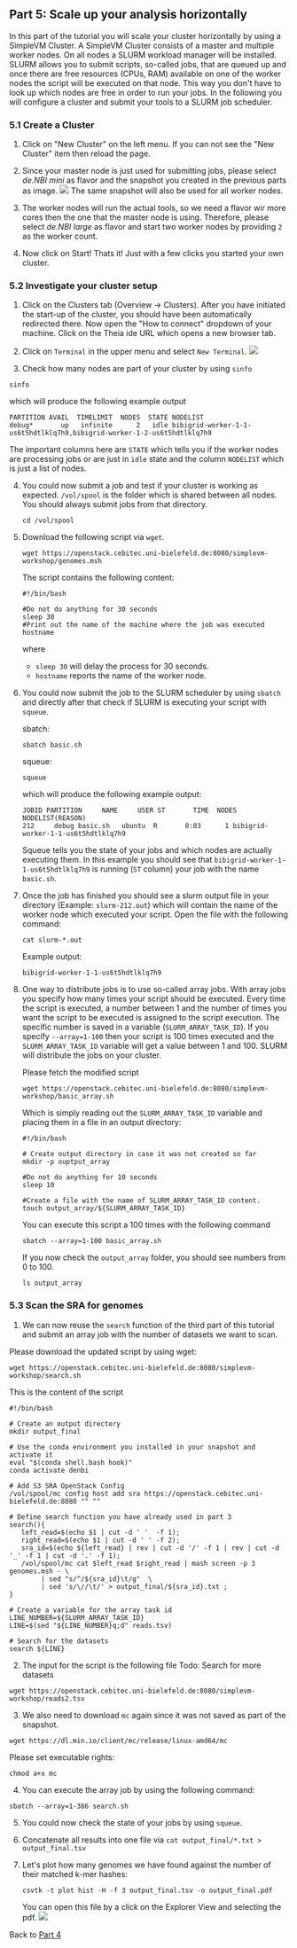 ## Part 5: Scale up your analysis horizontally 

In this part of the tutorial you will scale your cluster horizontally by using a SimpleVM Cluster.
A SimpleVM Cluster consists of a master and multiple worker nodes. On all nodes a SLURM workload manager
will be installed. SLURM allows you to submit scripts, so-called jobs, that are queued up and once there
are free resources (CPUs, RAM) available on one of the worker nodes the script will be executed on that node.
This way you don't have to look up which nodes are free in order to run your jobs.
In the following you will configure a cluster and submit your tools to a SLURM job scheduler. 

### 5.1 Create a Cluster

1. Click on "New Cluster" on the left menu.
   If you can not see the "New Cluster" item then reload the page.

2. Since your master node is just used for submitting jobs, please select *de.NBI mini* as flavor and
   the snapshot you created in the previous parts as image.
   ![](./figures/clusterMasterImage.png)
   The same snapshot will also be used for all worker nodes.
3. The worker nodes will run the actual tools, so we need a flavor wir more cores then the one
   that the master node is using. Therefore, please select *de.NBI large* as flavor and start
   two worker nodes by providing `2` as the worker count.

4. Now click on Start! Thats it! Just with a few clicks you started your own cluster.

### 5.2 Investigate your cluster setup

1. Click on the Clusters tab (Overview -> Clusters). After you have initiated the start-up of the cluster,
   you should have been automatically redirected there. Now open the "How to connect"
   dropdown of your machine. Click on the Theia ide URL which opens a new browser tab.

2. Click on `Terminal` in the upper menu and select `New Terminal`.
   ![](figures/terminal.png)

3. Check how many nodes are part of your cluster by using `sinfo`

```
sinfo
```
which will produce the following example output
```
PARTITION AVAIL  TIMELIMIT  NODES  STATE NODELIST
debug*       up   infinite      2   idle bibigrid-worker-1-1-us6t5hdtlklq7h9,bibigrid-worker-1-2-us6t5hdtlklq7h9
```

The important columns here are `STATE` which tells you if the worker nodes are processing jobs
or are just in `idle` state and the column `NODELIST` which is just a list of nodes.

4. You could now submit a job and test if your cluster is working as expected.
   `/vol/spool` is the folder which is shared between all nodes. You should always submit jobs
   from that directory.
   ```
   cd /vol/spool
   ```
   
5. Download the following script via `wget`.
   ```
   wget https://openstack.cebitec.uni-bielefeld.de:8080/simplevm-workshop/genomes.msh
   ```
   
   The script contains the following content:
   ```
   #!/bin/bash
   
   #Do not do anything for 30 seconds 
   sleep 30
   #Print out the name of the machine where the job was executed
   hostname
   ```
   where
    * `sleep 30` will delay the process for 30 seconds.
    * `hostname` reports the name of the worker node.

6. You could now submit the job to the SLURM scheduler by using `sbatch` and directly after that
   check if SLURM is executing your script with `squeue`.

   sbatch:
   ```
   sbatch basic.sh
   ```
   
   squeue:
   ```
   squeue
   ```
   which will produce the following example output:
   ```
   JOBID PARTITION     NAME     USER ST       TIME  NODES NODELIST(REASON)
   212     debug basic.sh   ubuntu  R       0:03      1 bibigrid-worker-1-1-us6t5hdtlklq7h9
   ```
   Squeue tells you the state of your jobs and which nodes are actually executing them.
   In this example you should see that `bibigrid-worker-1-1-us6t5hdtlklq7h9` is running (`ST` column) your job
   with the name `basic.sh`.

7. Once the job has finished you should see a slurm output file in your directory (Example: `slurm-212.out`)
   which will contain the name of the worker node which executed your script.
   Open the file with the following command:
   ```
   cat slurm-*.out
   ```
   Example output:
   ```
   bibigrid-worker-1-1-us6t5hdtlklq7h9
   ```

8. One way to distribute jobs is to use so-called array jobs. With array jobs you specify how many times
   your script should be executed. Every time the script is executed, a number between 1 and the number of times
   you want the script to be executed is assigned to the script execution. The specific number is saved in a
   variable (`SLURM_ARRAY_TASK_ID`). If you specify `--array=1-100` then your script is 100 times executed and
   the `SLURM_ARRAY_TASK_ID` variable will get a value between 1 and 100. SLURM will distribute the
   jobs on your cluster.

   Please fetch the modified script
   ```
   wget https://openstack.cebitec.uni-bielefeld.de:8080/simplevm-workshop/basic_array.sh
   ```

   Which is simply reading out the `SLURM_ARRAY_TASK_ID` variable and placing them in a file in an
   output directory:

   ```
   #!/bin/bash
   
   # Create output directory in case it was not created so far
   mkdir -p ouptput_array
   
   #Do not do anything for 10 seconds 
   sleep 10
   
   #Create a file with the name of SLURM_ARRAY_TASK_ID content. 
   touch output_array/${SLURM_ARRAY_TASK_ID}
   ```
 
   You can execute this script a 100 times with the following command 
   ```
   sbatch --array=1-100 basic_array.sh
   ```
   
   If you now check the `output_array` folder, you should see numbers from 0 to 100.
   ```
   ls output_array
   ```

### 5.3 Scan the SRA for genomes

1. We can now reuse the `search` function of the third part of this tutorial and
submit an array job with the number of datasets we want to scan.

Please download the updated script by using wget:
```
wget https://openstack.cebitec.uni-bielefeld.de:8080/simplevm-workshop/search.sh
```

This is the content of the script
```
#!/bin/bash

# Create an output directory
mkdir output_final

# Use the conda environment you installed in your snapshot and activate it
eval "$(conda shell.bash hook)"
conda activate denbi

# Add S3 SRA OpenStack Config
/vol/spool/mc config host add sra https://openstack.cebitec.uni-bielefeld.de:8080 "" ""

# Define search function you have already used in part 3
search(){
   left_read=$(echo $1 | cut -d ' '  -f 1);  
   right_read=$(echo $1 | cut -d ' ' -f 2);
   sra_id=$(echo ${left_read} | rev | cut -d '/' -f 1 | rev | cut -d '_' -f 1 | cut -d '.' -f 1);
   /vol/spool/mc cat $left_read $right_read | mash screen -p 3 genomes.msh - \
        | sed "s/^/${sra_id}\t/g"  \
        | sed 's/\//\t/' > output_final/${sra_id}.txt ;
}

# Create a variable for the array task id
LINE_NUMBER=${SLURM_ARRAY_TASK_ID}
LINE=$(sed "${LINE_NUMBER}q;d" reads.tsv)

# Search for the datasets
search ${LINE} 
```

2. The input for the script is the following file
Todo: Search for more datasets

```
wget https://openstack.cebitec.uni-bielefeld.de:8080/simplevm-workshop/reads2.tsv
```

3. We also need to download `mc` again since it was not saved as part of the snapshot.

```
wget https://dl.min.io/client/mc/release/linux-amd64/mc
```

Please set executable rights:

```
chmod a+x mc
```

4. You can execute the array job by using the following command:

```
sbatch --array=1-386 search.sh
```

5. You could now check the state of your jobs by using `squeue`.

6. Concatenate all results into one file via `cat output_final/*.txt > output_final.tsv`

7. Let's plot how many genomes we have found against the number of their matched k-mer hashes:
   ```
   csvtk -t plot hist -H -f 3 output_final.tsv -o output_final.pdf
   ```
   You can open this file by a click on the Explorer View and selecting the pdf.
   ![](figures/spoolPDF.png)


Back to [Part 4](part4.md)
